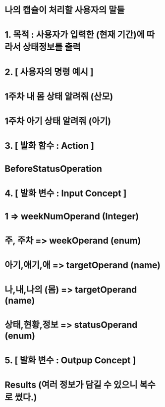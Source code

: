 # 나의 캡슐이 처리할 사용자의 말들
# 1. 목적 : 사용자가 입력한 (현재 기간)에 따라서 상태정보를 출력

# 2. [ 사용자의 명령 예시 ]
# 1주차 내 몸 상태 알려줘 (산모)
# 1주차 아기 상태 알려줘 (아기)

# 3. [ 발화 함수 : Action ]
# BeforeStatusOperation

# 4. [ 발화 변수 : Input Concept ]
# 1 => weekNumOperand (Integer)
# 주, 주차 => weekOperand (enum)
# 아기,애기,애 => targetOperand (name)
# 나,내,나의 (몸) => targetOperand (name)
# 상태,현황,정보 => statusOperand (enum)

# 5. [ 발화 변수 : Outpup Concept ]
# Results (여러 정보가 담길 수 있으니 복수로 썼다.)